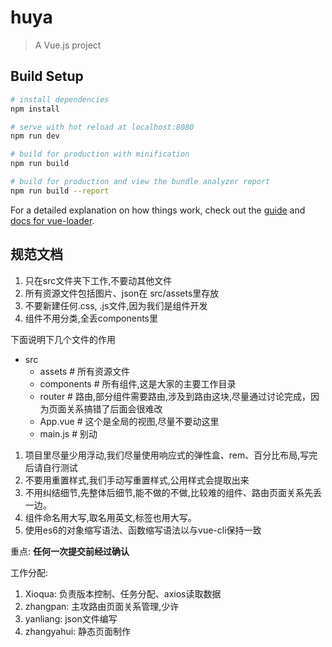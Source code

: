 # huya

> A Vue.js project

## Build Setup

``` bash
# install dependencies
npm install

# serve with hot reload at localhost:8080
npm run dev

# build for production with minification
npm run build

# build for production and view the bundle analyzer report
npm run build --report
```

For a detailed explanation on how things work, check out the [guide](http://vuejs-templates.github.io/webpack/) and [docs for vue-loader](http://vuejs.github.io/vue-loader).

## 规范文档

1. 只在src文件夹下工作,不要动其他文件
2. 所有资源文件包括图片、json在 src/assets里存放
3. 不要新建任何.css, .js文件,因为我们是组件开发
4. 组件不用分类,全丢components里

下面说明下几个文件的作用

- src
  - assets        # 所有资源文件
  - components    # 所有组件,这是大家的主要工作目录
  - router        # 路由,部分组件需要路由,涉及到路由这块,尽量通过讨论完成，因为页面关系搞错了后面会很难改
  - App.vue       # 这个是全局的视图,尽量不要动这里
  - main.js       # 别动

1. 项目里尽量少用浮动,我们尽量使用响应式的弹性盒、rem、百分比布局,写完后请自行测试
2. 不要用重置样式,我们手动写重置样式,公用样式会提取出来
3. 不用纠结细节,先整体后细节,能不做的不做,比较难的组件、路由页面关系先丢一边。
4. 组件命名用大写,取名用英文,标签也用大写。
5. 使用es6的对象缩写语法、函数缩写语法以与vue-cli保持一致

重点: __任何一次提交前经过确认__

工作分配:

1. Xioqua: 负责版本控制、任务分配、axios读取数据
2. zhangpan: 主攻路由页面关系管理,少许
3. yanliang: json文件编写
4. zhangyahui: 静态页面制作
